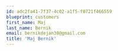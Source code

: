 ```yaml
---
id: adc2fa41-7f37-4c02-a1f5-f0721f466559
blueprint: customers
first_name: Maj
last_name: Bernik
email: bernikdejan30@gmail.com
title: 'Maj Bernik'
---
```

